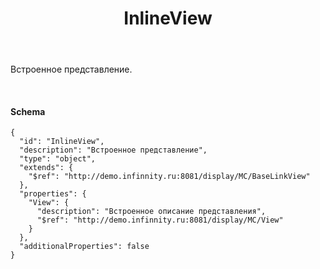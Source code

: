 ﻿---
layout: default
title: InlineView
position: 5
categories: 
tags: 
---

Встроенное представление.

   

#### Schema

```
{
  "id": "InlineView",
  "description": "Встроенное представление",
  "type": "object",
  "extends": {
    "$ref": "http://demo.infinnity.ru:8081/display/MC/BaseLinkView"
  },
  "properties": {
    "View": {
      "description": "Встроенное описание представления",
      "$ref": "http://demo.infinnity.ru:8081/display/MC/View"
    }
  },
  "additionalProperties": false
}
```

 

 

